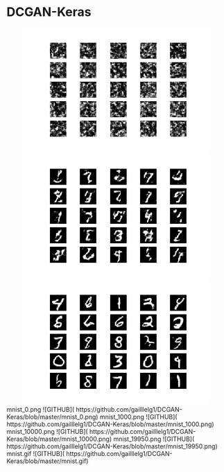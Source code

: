 # DCGAN-Keras  
<div align="center">
<img src="https://github.com/gailllelg1/DCGAN-Keras/blob/master/mnist_0.png" height="288" width="432" >

<img src="https://github.com/gailllelg1/DCGAN-Keras/blob/master/mnist_1000.png" height="288" width="432" >

<img src="https://github.com/gailllelg1/DCGAN-Keras/blob/master/mnist_10000.png" height="288" width="432" >

 </div>
mnist_0.png
![GITHUB]( https://github.com/gailllelg1/DCGAN-Keras/blob/master/mnist_0.png)  
mnist_1000.png
![GITHUB]( https://github.com/gailllelg1/DCGAN-Keras/blob/master/mnist_1000.png)  
mnist_10000.png
![GITHUB]( https://github.com/gailllelg1/DCGAN-Keras/blob/master/mnist_10000.png)  
mnist_19950.png
![GITHUB]( https://github.com/gailllelg1/DCGAN-Keras/blob/master/mnist_19950.png)  
mnist.gif
![GITHUB]( https://github.com/gailllelg1/DCGAN-Keras/blob/master/mnist.gif)  
